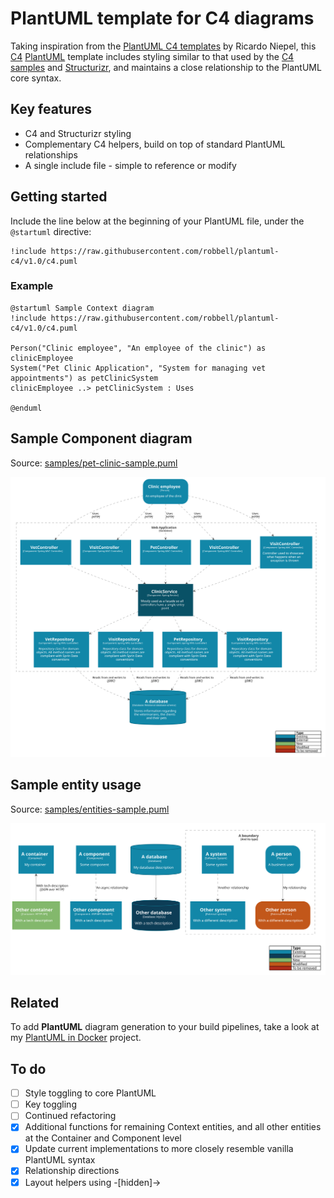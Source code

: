 # PlantUML template for C4 diagrams

Taking inspiration from the [PlantUML C4 templates](https://github.com/RicardoNiepel/C4-PlantUML) by Ricardo Niepel, this [C4](https://c4model.com/) [PlantUML](https://plantuml.com/) template includes styling similar to that used by the [C4 samples](https://c4model.com/#CoreDiagrams) and [Structurizr](https://structurizr.com/), and maintains a close relationship to the PlantUML core syntax.

## Key features

* C4 and Structurizr styling
* Complementary C4 helpers, build on top of standard PlantUML relationships
* A single include file - simple to reference or modify

## Getting started

Include the line below at the beginning of your PlantUML file, under the `@startuml` directive:

    !include https://raw.githubusercontent.com/robbell/plantuml-c4/v1.0/c4.puml

### Example

```
@startuml Sample Context diagram 
!include https://raw.githubusercontent.com/robbell/plantuml-c4/v1.0/c4.puml

Person("Clinic employee", "An employee of the clinic") as clinicEmployee
System("Pet Clinic Application", "System for managing vet appointments") as petClinicSystem
clinicEmployee ..> petClinicSystem : Uses

@enduml
```

## Sample Component diagram

Source: [samples/pet-clinic-sample.puml](samples/pet-clinic-sample.puml)

![Sample Component diagram](samples/pet-clinic-sample.svg)

## Sample entity usage

Source: [samples/entities-sample.puml](samples/entities-sample.puml)

![Sample entity usage](samples/entities-sample.svg)

## Related

To add **PlantUML** diagram generation to your build pipelines, take a look at my [PlantUML in Docker](https://github.com/robbell/plantuml-docker) project.

## To do

- [ ] Style toggling to core PlantUML
- [ ] Key toggling
- [ ] Continued refactoring
- [x] Additional functions for remaining Context entities, and all other entities at the Container and Component level
- [x] Update current implementations to more closely resemble vanilla PlantUML syntax
- [x] Relationship directions
- [x] Layout helpers using -[hidden]->
